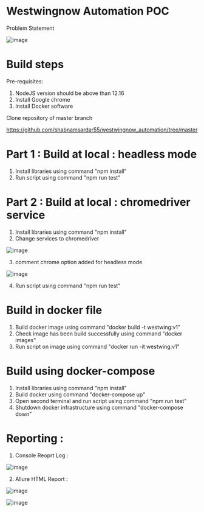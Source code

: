 # Westwingnow Automation POC

Problem Statement

![image](https://user-images.githubusercontent.com/74857236/119126822-2ae99300-ba51-11eb-90e5-0637888261c1.png)


# Build steps

Pre-requisites:
1. NodeJS version should be above than 12.16
2. Install Google chrome
3. Install Docker software

Clone repository of master branch

https://github.com/shabnamsardar55/westwingnow_automation/tree/master
 
# Part 1 : Build at local : headless mode 
1. Install libraries using command "npm install"
2. Run script using command "npm run test"

# Part 2 : Build at local : chromedriver service
1. Install libraries using command "npm install"
2. Change services to chromedriver

![image](https://user-images.githubusercontent.com/74857236/119124803-b31a6900-ba4e-11eb-9f7b-6427129ed884.png)

3. comment chrome option added for headless mode

![image](https://user-images.githubusercontent.com/74857236/119125030-f1b02380-ba4e-11eb-9876-b94d67ebe90e.png)

4. Run script using command "npm run test"

# Build in docker file
1. Build docker image using command "docker build -t westwing:v1"
2. Check image has been build successfully using command "docker images"
3. Run script on image using command "docker run -it westwing:v1"

# Build using docker-compose
1. Install libraries using command "npm install"
2. Build docker using command "docker-compose up"
3. Open second terminal and run script using command "npm run test"
4. Shutdown docker infrastructure using command "docker-compose down"
 
# Reporting :

1. Console Reoprt Log : 

![image](https://user-images.githubusercontent.com/77624984/125280291-7e31e080-e332-11eb-96a7-16530ad3f51c.png)


2. Allure HTML Report : 

![image](https://user-images.githubusercontent.com/77624984/125280099-53478c80-e332-11eb-82ec-5d47cd961a0b.png)

![image](https://user-images.githubusercontent.com/77624984/125280182-678b8980-e332-11eb-818a-2670ac45ac64.png)



